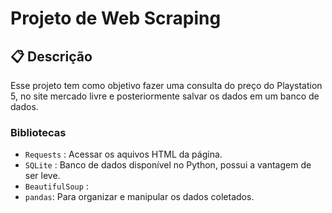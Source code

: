 # Projeto de Web Scraping

## 📋 Descrição

Esse projeto tem como objetivo fazer uma  consulta do preço do Playstation 5, no site mercado livre e posteriormente salvar os dados em um banco de dados.

### Bibliotecas

- `Requests` : Acessar os aquivos HTML da página.
- `SQLite` : Banco de dados disponível no Python, possui a vantagem de ser leve.
- `BeautifulSoup` : 
- `pandas`: Para organizar e manipular os dados coletados.
